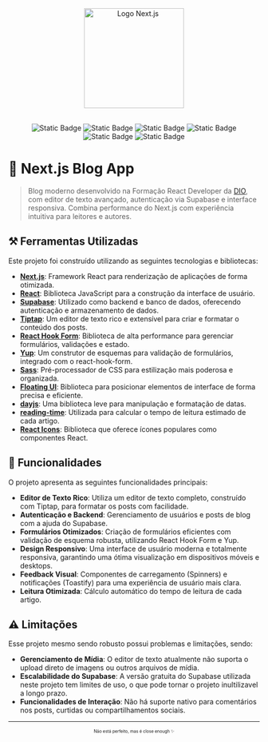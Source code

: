 <div align="center">
  <img src="https://images.crunchbase.com/image/upload/c_pad,h_256,w_256,f_auto,q_auto:eco,dpr_1/r0rx7o4jm6jy2uvzt7xk" alt="Logo Next.js" title="Logo Next.js" width="200">
</div>
<br />
<div align="center">

![Static Badge](https://img.shields.io/badge/Next.js-black?style=flat&logo=next.js&logoColor=%23ffffff&labelColor=%23000000&color=%23000000) ![Static Badge](https://img.shields.io/badge/React-blue?style=flat&logo=react&logoColor=%23ffffff&labelColor=%23222222&color=%2361DAFB) ![Static Badge](https://img.shields.io/badge/Supabase-green?style=flat&logo=supabase&logoColor=%23ffffff&labelColor=%23222222&color=%233ECF8E) ![Static Badge](https://img.shields.io/badge/Tiptap-blueviolet?style=flat&logo=tiptap&logoColor=%23ffffff&labelColor=%23222222&color=%23FF5C5C) ![Static Badge](https://img.shields.io/badge/React%20Hook%20Form-green?style=flat&logo=react-hook-form&logoColor=%23ffffff&labelColor=%23222222&color=%23EC5990) ![Static Badge](https://img.shields.io/badge/Sass-pink?style=flat&logo=sass&logoColor=%23ffffff&labelColor=%23222222&color=%23CC6699)

</div>

# 🚀 Next.js Blog App

>  Blog moderno desenvolvido na Formação React Developer da [DIO](https://www.dio.me/), com editor de texto avançado, autenticação via Supabase e interface responsiva. Combina performance do Next.js com experiência intuitiva para leitores e autores.


## ⚒️ Ferramentas Utilizadas

Este projeto foi construído utilizando as seguintes tecnologias e bibliotecas:

- **[Next.js](https://nextjs.org/)**: Framework React para renderização de aplicações de forma otimizada.
- **[React](https://reactjs.org/)**: Biblioteca JavaScript para a construção da interface de usuário.
- **[Supabase](https://supabase.com/)**: Utilizado como backend e banco de dados, oferecendo autenticação e armazenamento de dados.
- **[Tiptap](https://tiptap.dev/)**: Um editor de texto rico e extensível para criar e formatar o conteúdo dos posts.
- **[React Hook Form](https://react-hook-form.com/)**: Biblioteca de alta performance para gerenciar formulários, validações e estado.
- **[Yup](https://github.com/jquense/yup)**: Um construtor de esquemas para validação de formulários, integrado com o react-hook-form.
- **[Sass](https://sass-lang.com/)**: Pré-processador de CSS para estilização mais poderosa e organizada.
- **[Floating UI](https://floating-ui.com/)**: Biblioteca para posicionar elementos de interface de forma precisa e eficiente.
- **[dayjs](https://day.js.org/)**: Uma biblioteca leve para manipulação e formatação de datas.
- **[reading-time](https://github.com/ngryman/reading-time)**: Utilizada para calcular o tempo de leitura estimado de cada artigo.
- **[React Icons](https://react-icons.github.io/react-icons/)**: Biblioteca que oferece ícones populares como componentes React.


## 📌 Funcionalidades

O projeto apresenta as seguintes funcionalidades principais:

- **Editor de Texto Rico**: Utiliza um editor de texto completo, construído com Tiptap, para formatar os posts com facilidade.
- **Autenticação e Backend**: Gerenciamento de usuários e posts de blog com a ajuda do Supabase.
- **Formulários Otimizados**: Criação de formulários eficientes com validação de esquema robusta, utilizando React Hook Form e Yup.
- **Design Responsivo**: Uma interface de usuário moderna e totalmente responsiva, garantindo uma ótima visualização em dispositivos móveis e desktops.
- **Feedback Visual**: Componentes de carregamento (Spinners) e notificações (Toastify) para uma experiência de usuário mais clara.
- **Leitura Otimizada**: Cálculo automático do tempo de leitura de cada artigo.

## ⚠️ Limitações
Esse projeto mesmo sendo robusto possui problemas e limitações, sendo:
- **Gerenciamento de Mídia**: O editor de texto atualmente não suporta o upload direto de imagens ou outros arquivos de mídia. 
- **Escalabilidade do Supabase**: A versão gratuita do Supabase utilizada neste projeto tem limites de uso, o que pode tornar o projeto inultilizavel a longo prazo.
- **Funcionalidades de Interação**: Não há suporte nativo para comentários nos posts, curtidas ou compartilhamentos sociais.
---
<div align="center"> <p style="font-size: 0.6em;">Não está perfeito, mas é close enough ✨</p></div>


